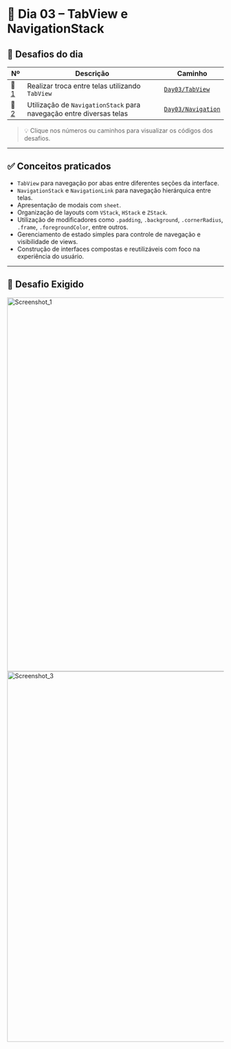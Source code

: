 # 📅 Dia 03 – TabView e NavigationStack

## 🧩 Desafios do dia

| Nº   | Descrição                                                                      | Caminho                                                           |
|------|--------------------------------------------------------------------------------|-------------------------------------------------------------------|
| 🔹 [1](TabView)     | Realizar troca entre telas utilizando `TabView`                      | [`Day03/TabView`](TabView)         |
| 🔹 [2](Navigation)  | Utilização de `NavigationStack` para navegação entre diversas telas | [`Day03/Navigation`](Navigation)   |

> 💡 Clique nos números ou caminhos para visualizar os códigos dos desafios.

---

## ✅ Conceitos praticados

- `TabView` para navegação por abas entre diferentes seções da interface.
- `NavigationStack` e `NavigationLink` para navegação hierárquica entre telas.
- Apresentação de modais com `sheet`.
- Organização de layouts com `VStack`, `HStack` e `ZStack`.
- Utilização de modificadores como `.padding`, `.background`, `.cornerRadius`, `.frame`, `.foregroundColor`, entre outros.
- Gerenciamento de estado simples para controle de navegação e visibilidade de views.
- Construção de interfaces compostas e reutilizáveis com foco na experiência do usuário.

---

## 🧩 Desafio Exigido

<img width="1431" height="868" alt="Screenshot_1" src="https://github.com/user-attachments/assets/47245f12-5891-485f-a231-9baa2a03f5d5" />

<img width="1430" height="860" alt="Screenshot_3" src="https://github.com/user-attachments/assets/0ccfaa05-63a0-48bf-9a4c-27924f866191" />
